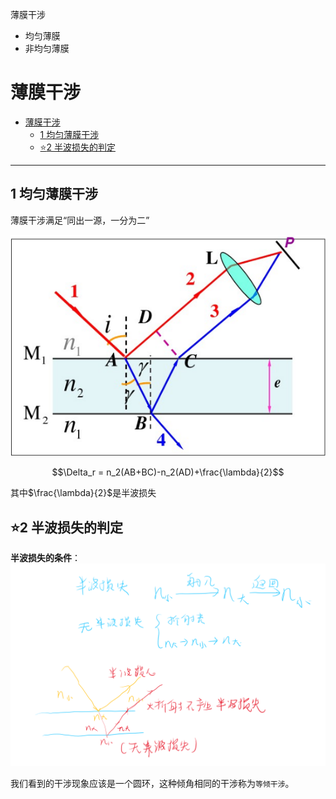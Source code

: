 薄膜干涉
- 均匀薄膜
- 非均匀薄膜  


# 薄膜干涉  

<!-- @import "[TOC]" {cmd="toc" depthFrom=1 depthTo=6 orderedList=false} -->

<!-- code_chunk_output -->

- [薄膜干涉](#薄膜干涉)
  - [1 均匀薄膜干涉](#1-均匀薄膜干涉)
  - [:star:2 半波损失的判定](#star2-半波损失的判定)

<!-- /code_chunk_output -->

---

## 1 均匀薄膜干涉

薄膜干涉满足“同出一源，一分为二”

![Alt text](v2-41cc7cf5829ae24b78cc2fe0eee77238_b.png)

$$\Delta_r = n_2(AB+BC)-n_2(AD)+\frac{\lambda}{2}$$

其中$\frac{\lambda}{2}$是半波损失

## :star:2 半波损失的判定

**半波损失的条件**：
![Alt text](image-8.png)

我们看到的干涉现象应该是一个圆环，这种倾角相同的干涉称为`等倾干涉`。

